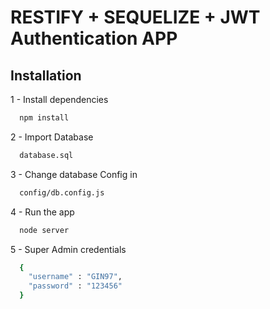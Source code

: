
# RESTIFY + SEQUELIZE + JWT Authentication APP
## Installation

1 - Install dependencies 

```bash
  npm install
```
2 - Import Database
```bash
  database.sql
```
3 - Change database Config in 
```bash
  config/db.config.js
```
4 - Run the app
```bash
  node server
```
5 - Super Admin credentials
```bash
  {
    "username" : "GIN97",
    "password" : "123456"
  }
```
